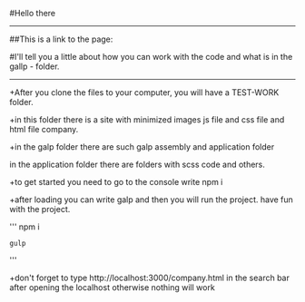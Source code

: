 #Hello there
___
##This is a link to the page: <a href=""><a>
    
#I'll tell you a little about how you can work with the code and what is in the gallp - folder.
___
+After you clone the files to your computer, you will have a TEST-WORK folder.
    
+in this folder there is a site with minimized images js file and css file and html file company.
    
+in the galp folder there are such galp assembly and application folder
    
in the application folder there are folders with scss code and others.
    
+to get started you need to go to the console write npm i
    
+after loading you can write galp and then you will run the project. have fun with the project.

'''
    npm i

    gulp
'''

+don't forget to type http://localhost:3000/company.html in the search bar after opening the localhost
otherwise nothing will work
